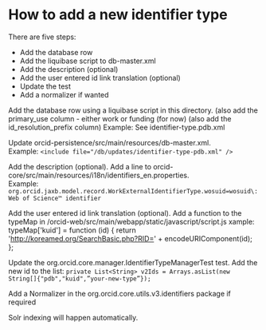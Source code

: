 How to add a new identifier type
================================

There are five steps:
- Add the database row
- Add the liquibase script to db-master.xml
- Add the description (optional)
- Add the user entered id link translation (optional)
- Update the test
- Add a normalizer if wanted

Add the database row using a liquibase script in this directory. 
(also add the primary_use column - either work or funding (for now) 
(also add the id_resolution_prefix column) 
Example: See identifier-type.pdb.xml

Update orcid-persistence/src/main/resources/db-master.xml.  
Example: `<include file="/db/updates/identifier-type-pdb.xml" />`

Add the description (optional). Add a line to orcid-core/src/main/resources/i18n/identifiers_en.properties.  
Example: `org.orcid.jaxb.model.record.WorkExternalIdentifierType.wosuid=wosuid\: Web of Science™ identifier`

Add the user entered id link translation (optional). Add a function to the typeMap in /orcid-web/src/main/webapp/static/javascript/script.js 
xample:
	typeMap['kuid'] = function (id) {
		return 'http://koreamed.org/SearchBasic.php?RID=' + encodeURIComponent(id);
	};
	
Update the org.orcid.core.manager.IdentifierTypeManagerTest test. Add the new id to the list: 
`private List<String> v2Ids = Arrays.asList(new String[]{"pdb","kuid",”your-new-type”});`

Add a Normalizer in the org.orcid.core.utils.v3.identifiers package if required

Solr indexing will happen automatically.





